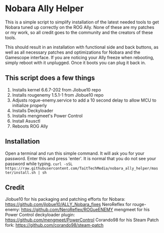 # Nobara Ally Helper
This is a simple script to simplify installation of the latest needed tools to get Nobara tuned up correctly on the ROG Ally. None of these are my patches or my work, so all credit goes to the community and the creators of these tools.

This should result in an installation with functional side and back buttons, as well as all necessary patches and optimizations for Nobara and the Gamescope interface. If you are noticing your Ally freeze when rebooting, simply reboot with it unplugged. Once it boots you can plug it back in.

## This script does a few things
1) Installs kernel 6.6.7-202 from Jlobue10 repo
2) Installs rougenemy 1.5.1-1 from Jlobue10 repo
3) Adjusts rogue-enemy.service to add a 10 second delay to allow MCU to initialize properly
4) Installs Deckyloader
5) Installs mengmeet's Power Control
6) Install Asusctl
7) Reboots ROG Ally

## Installation
Open a terminal and run this simple command. It will ask you for your password. Enter this and press 'enter'. It is normal that you do not see your password while typing.
    `curl -sSL https://raw.githubusercontent.com/TaitTechMedia/nobara_ally_helper/master/install.sh | sh`

## Credit
Jlobue10 for his packaging and patching efforts for Nobara: https://github.com/jlobue10/ALLY_Nobara_fixes
NeroReflex for rouge-enemy: https://github.com/NeroReflex/ROGueENEMY
mengmeet for his Power Control deckyloader plugin: https://github.com/mengmeet/PowerControl
Corando98 for his Steam Patch fork: https://github.com/corando98/steam-patch